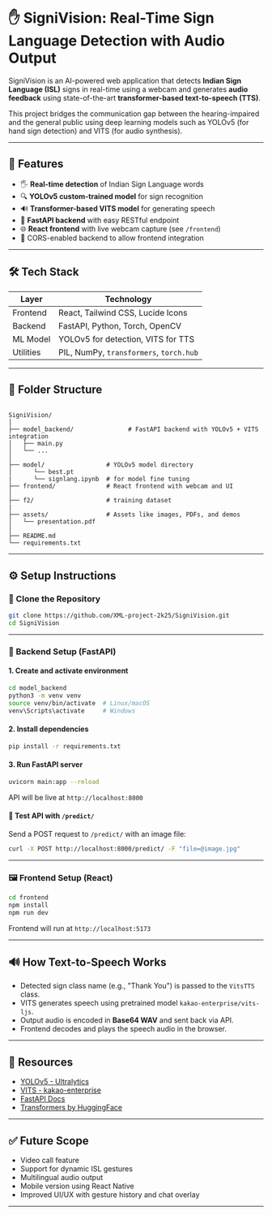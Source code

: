 
# ✋ SigniVision: Real-Time  Sign Language Detection with Audio Output

SigniVision is an AI-powered web application that detects **Indian Sign Language (ISL)** signs in real-time using a webcam and generates **audio feedback** using state-of-the-art **transformer-based text-to-speech (TTS)**.

This project bridges the communication gap between the hearing-impaired and the general public using deep learning models such as YOLOv5 (for hand sign detection) and VITS (for audio synthesis).


---

## 🚀 Features

- 🖐️ **Real-time detection** of Indian Sign Language words
- 🔍 **YOLOv5 custom-trained model** for sign recognition
- 🔊 **Transformer-based VITS model** for generating speech
- 🧠 **FastAPI backend** with easy RESTful endpoint
- 🌐 **React frontend** with live webcam capture (see `/frontend`)
- 🧪 CORS-enabled backend to allow frontend integration

---

## 🛠 Tech Stack

| Layer     | Technology                              |
|-----------|------------------------------------------|
| Frontend  | React, Tailwind CSS, Lucide Icons        |
| Backend   | FastAPI, Python, Torch, OpenCV           |
| ML Model  | YOLOv5 for detection, VITS for TTS       |
| Utilities | PIL, NumPy, `transformers`, `torch.hub`  |

---

## 📂 Folder Structure

```

SigniVision/
│
├── model_backend/               # FastAPI backend with YOLOv5 + VITS integration
│   ├── main.py
│   └── ...
│
├── model/                 # YOLOv5 model directory
│      └── best.pt
|      └── signlang.ipynb  # for model fine tuning 
├── frontend/              # React frontend with webcam and UI
│
├── f2/                    # training dataset
|
├── assets/                # Assets like images, PDFs, and demos
│   └── presentation.pdf
│
├── README.md
└── requirements.txt

````

---

## ⚙️ Setup Instructions

### 🔁 Clone the Repository

```bash
git clone https://github.com/XML-project-2k25/SigniVision.git
cd SigniVision
````

---

### 🧠 Backend Setup (FastAPI)

#### 1. Create and activate environment

```bash
cd model_backend
python3 -m venv venv
source venv/bin/activate  # Linux/macOS
venv\Scripts\activate     # Windows
```

#### 2. Install dependencies

```bash
pip install -r requirements.txt
```

#### 3. Run FastAPI server

```bash
uvicorn main:app --reload
```

API will be live at `http://localhost:8000`

#### 🧪 Test API with `/predict/`

Send a POST request to `/predict/` with an image file:

```bash
curl -X POST http://localhost:8000/predict/ -F "file=@image.jpg"
```

---

### 🖼 Frontend Setup (React)

```bash
cd frontend
npm install
npm run dev
```

Frontend will run at `http://localhost:5173`

---

## 🔊 How Text-to-Speech Works

* Detected sign class name (e.g., "Thank You") is passed to the `VitsTTS` class.
* VITS generates speech using pretrained model `kakao-enterprise/vits-ljs`.
* Output audio is encoded in **Base64 WAV** and sent back via API.
* Frontend decodes and plays the speech audio in the browser.

---

## 📄 Resources

* [YOLOv5 - Ultralytics](https://github.com/ultralytics/yolov5)
* [VITS - kakao-enterprise](https://huggingface.co/kakao-enterprise/vits-ljs)
* [FastAPI Docs](https://fastapi.tiangolo.com/)
* [Transformers by HuggingFace](https://huggingface.co/transformers/)

---



## ✅ Future Scope

* Video call feature
* Support for dynamic ISL gestures
* Multilingual audio output
* Mobile version using React Native
* Improved UI/UX with gesture history and chat overlay

---


